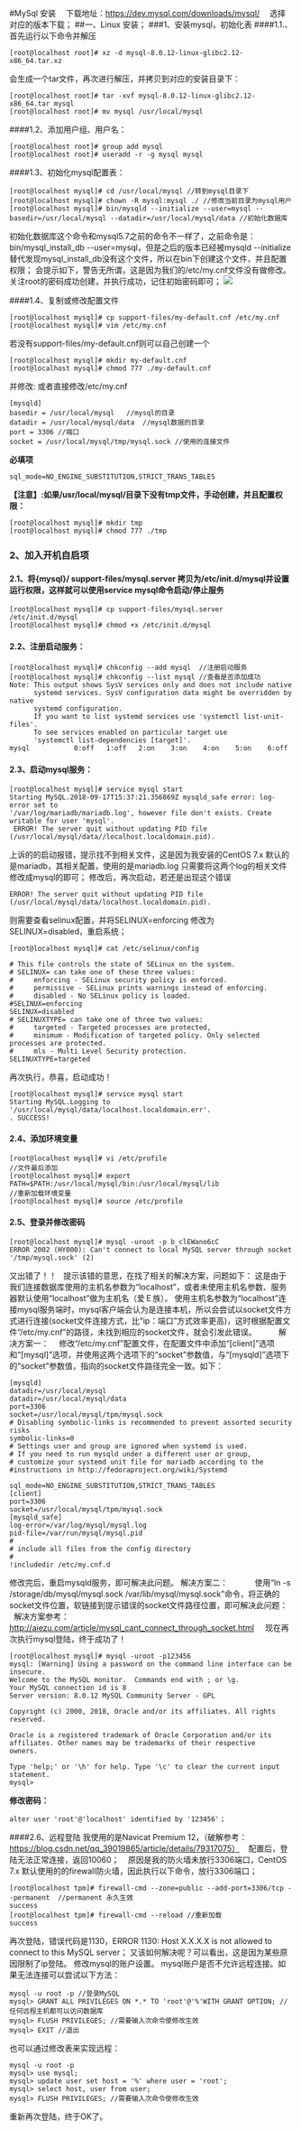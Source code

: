 #MySql 安装
&ensp;&#8194;下载地址：https://dev.mysql.com/downloads/mysql/
&ensp;&#8194;选择对应的版本下载；
##一、Linux 安装；
###1、安装mysql，初始化表
####1.1.、首先运行以下命令并解压
```shell{.line-numbers}
[root@localhost root]# xz -d mysql-8.0.12-linux-glibc2.12-x86_64.tar.xz
```
会生成一个tar文件，再次进行解压，并拷贝到对应的安装目录下：   
```shell{.line-numbers}
[root@localhost root]# tar -xvf mysql-8.0.12-linux-glibc2.12-x86_64.tar mysql
[root@localhost root]# mv mysql /usr/local/mysql
```
####1.2、添加用户组、用户名：    
```shell{.line-numbers}
[root@localhost root]# group add mysql
[root@localhost root]# useradd -r -g mysql mysql
```
####1.3、初始化mysql配置表：   
```shell{.line-numbers}
[root@localhost mysql]# cd /usr/local/mysql //转到mysql目录下
[root@localhost mysql]# chown -R mysql:mysql ./ //修改当前目录为mysql用户
[root@localhost mysql]# bin/mysqld --initialize --user=mysql --basedir=/usr/local/mysql --datadir=/usr/local/mysql/data //初始化数据库 
```
初始化数据库这个命令和mysql5.7之前的命令不一样了，之前命令是：bin/mysql_install_db --user=mysql，但是之后的版本已经被mysqld --initialize替代发现mysql_install_db没有这个文件，所以在bin下创建这个文件，并且配置权限；
会提示如下，警告无所谓，这是因为我们的/etc/my.cnf文件没有做修改。关注root的密码成功创建，并执行成功，记住初始密码即可；
![](resource/image/c8ade3b9-afee-4caa-b1ad-7800a6248476.png)

####1.4、复制或修改配置文件
```shell{.line-numbers}
[root@localhost mysql]# cp support-files/my-default.cnf /etc/my.cnf
[root@localhost mysql]# vim /etc/my.cnf
```
若没有support-files/my-default.cnf则可以自己创建一个
```shell{.line-numbers}
[root@localhost mysql]# mkdir my-default.cnf
[root@localhost mysql]# chmod 777 ./my-default.cnf
```
并修改: 或者直接修改/etc/my.cnf
```shell{.line-numbers}
[mysqld]
basedir = /usr/local/mysql   //mysql的目录
datadir = /usr/local/mysql/data  //mysql数据的目录
port = 3306 //端口
socket = /usr/local/mysql/tmp/mysql.sock //使用的连接文件
```
**必填项**
```shell{.line-numbers}
sql_mode=NO_ENGINE_SUBSTITUTION,STRICT_TRANS_TABLES
```
__【注意】:如果/usr/local/mysql/目录下没有tmp文件，手动创建，并且配置权限：__
```shell{.line-numbers}
[root@localhost mysql]# mkdir tmp
[root@localhost mysql]# chmod 777 ./tmp
```
### 2、加入开机自启项
#### 2.1、将{mysql}/ support-files/mysql.server 拷贝为/etc/init.d/mysql并设置运行权限，这样就可以使用service mysql命令启动/停止服务
```shell{.line-numbers}
[root@localhost mysql]# cp support-files/mysql.server /etc/init.d/mysql
[root@localhost mysql]# chmod +x /etc/init.d/mysql
```
#### 2.2、注册启动服务：    
```shell{.line-numbers}
[root@localhost mysql]# chkconfig --add mysql  //注册启动服务
[root@localhost mysql]# chkconfig --list mysql //查看是否添加成功
Note: This output shows SysV services only and does not include native
      systemd services. SysV configuration data might be overridden by native
      systemd configuration.
      If you want to list systemd services use 'systemctl list-unit-files'.
      To see services enabled on particular target use
      'systemctl list-dependencies [target]'.
mysql           0:off   1:off   2:on    3:on    4:on    5:on    6:off
```
#### 2.3、启动mysql服务：

```shell{.line-numbers}
[root@localhost mysql]# service mysql start
Starting MySQL.2018-09-17T15:37:21.356869Z mysqld_safe error: log-error set to 
'/var/log/mariadb/mariadb.log', however file don't exists. Create writable for user 'mysql'.
 ERROR! The server quit without updating PID file (/usr/local/mysql/data//localhost.localdomain.pid). 
 ```

上诉的的启动报错，提示找不到相关文件，这是因为我安装的CentOS 7.x 默认的是mariadb，其相关配置，使用的是mariadb.log
只需要将这两个log的相关文件修改成mysql的即可；
修改后，再次启动，若还是出现这个错误

```shell{.line-numbers}
ERROR! The server quit without updating PID file (/usr/local/mysql/data/localhost.localdomain.pid).
```

则需要查看selinux配置，并将SELINUX=enforcing 修改为 SELINUX=disabled，重启系统；

 ```shell
[root@localhost mysql]# cat /etc/selinux/config

# This file controls the state of SELinux on the system.
# SELINUX= can take one of these three values:
#     enforcing - SELinux security policy is enforced.
#     permissive - SELinux prints warnings instead of enforcing.
#     disabled - No SELinux policy is loaded.
#SELINUX=enforcing
SELINUX=disabled 
# SELINUXTYPE= can take one of three two values:
#     targeted - Targeted processes are protected,
#     minimum - Modification of targeted policy. Only selected processes are protected. 
#     mls - Multi Level Security protection.
SELINUXTYPE=targeted 
``` 
再次执行，恭喜，启动成功！
 ```shell{.line-numbers} 
[root@localhost mysql]# service mysql start
Starting MySQL.Logging to '/usr/local/mysql/data/localhost.localdomain.err'.
. SUCCESS! 
 ``` 
#### 2.4、添加环境变量
```shell{.line-numbers}
[root@localhost mysql]# vi /etc/profile
//文件最后添加
[root@localhost mysql]# export PATH=$PATH:/usr/local/mysql/bin:/usr/local/mysql/lib
//重新加载环境变量
[root@localhost mysql]# source /etc/profile
```

#### 2.5、登录并修改密码

```shell{.line-numbers}
[root@localhost mysql]# mysql -uroot -p b_clEWano6cC
ERROR 2002 (HY000): Can't connect to local MySQL server through socket '/tmp/mysql.sock' (2)
```

又出错了！！   提示该错的意思，在找了相关的解决方案，问题如下：
这是由于我们连接数据库使用的主机名参数为“localhost”，或者未使用主机名参数、服务器默认使用“localhost”做为主机名（爱Ｅ族）。 使用主机名参数为“localhost”连接mysql服务端时，mysql客户端会认为是连接本机，所以会尝试以socket文件方式进行连接(socket文件连接方式，比“ip：端口”方式效率更高)，这时根据配置文件“/etc/my.cnf”的路径，未找到相应的socket文件，就会引发此错误。
        
解决方案一：　
    修改“/etc/my.cnf”配置文件，在配置文件中添加“[client]”选项和“[mysql]”选项，并使用这两个选项下的“socket”参数值，与“[mysqld]”选项下的“socket”参数值，指向的socket文件路径完全一致。如下：

```shell{.line-numbers}
[mysqld]
datadir=/usr/local/mysql
datadir=/usr/local/mysql/data
port=3306
socket=/usr/local/mysql/tpm/mysql.sock
# Disabling symbolic-links is recommended to prevent assorted security risks
symbolic-links=0
# Settings user and group are ignored when systemd is used.
# If you need to run mysqld under a different user or group,
# customize your systemd unit file for mariadb according to the
#instructions in http://fedoraproject.org/wiki/Systemd

sql_mode=NO_ENGINE_SUBSTITUTION,STRICT_TRANS_TABLES
[client]
port=3306
socket=/usr/local/mysql/tpm/mysql.sock
[mysqld_safe]
log-error=/var/log/mysql/mysql.log
pid-file=/var/run/mysql/mysql.pid
#
# include all files from the config directory
#
!includedir /etc/my.cnf.d
``` 

修改完后，重启mysqld服务，即可解决此问题。
解决方案二：　　
    使用“ln -s /storage/db/mysql/mysql.sock /var/lib/mysql/mysql.sock”命令，将正确的socket文件位置，软链接到提示错误的socket文件路径位置，即可解决此问题：
    解决方案参考：http://aiezu.com/article/mysql_cant_connect_through_socket.html
    现在再次执行mysql登陆，终于成功了！

```shell{.line-numbers}
[root@localhost mysql]# mysql -uroot -p123456
mysql: [Warning] Using a password on the command line interface can be insecure.
Welcome to the MySQL monitor.  Commands end with ; or \g.
Your MySQL connection id is 8
Server version: 8.0.12 MySQL Community Server - GPL
​
Copyright (c) 2000, 2018, Oracle and/or its affiliates. All rights reserved.
​
Oracle is a registered trademark of Oracle Corporation and/or its
affiliates. Other names may be trademarks of their respective
owners.

Type 'help;' or '\h' for help. Type '\c' to clear the current input statement.
mysql> 
```

**修改密码：**
```shell{.line-numbers}
alter user 'root'@'localhost' identified by '123456'；
```
####2.6、远程登陆
   我使用的是Navicat Premium 12，（破解参考：https://blog.csdn.net/qq_39019865/article/details/79317075）
   配置后，登陆无法正常连接，返回10060；
   原因是我的防火墙未放行3306端口，CentOS 7.x 默认使用的的firewall防火墙，因此执行以下命令，放行3306端口；  
```shell{.line-numbers} 
[root@localhost tpm]# firewall-cmd --zone=public --add-port=3306/tcp --permanent  //permanent 永久生效
success
[root@localhost tpm]# firewall-cmd --reload //重新加载
success
```
再次登陆，错误代码是1130，ERROR 1130: Host X.X.X.X is not allowed to connect to this MySQL server；
又该如何解决呢？可以看出，这是因为某些原因限制了ip登陆。
修改mysql的账户设置。
mysql账户是否不允许远程连接。如果无法连接可以尝试以下方法：
```shell{.line-numbers}
mysql -u root -p //登录MySQL
mysql> GRANT ALL PRIVILEGES ON *.* TO 'root'@'%'WITH GRANT OPTION; //任何远程主机都可以访问数据库
mysql> FLUSH PRIVILEGES; //需要输入次命令使修改生效
mysql> EXIT //退出
```
也可以通过修改表来实现远程：
```shell{.line-numbers}
mysql -u root -p
mysql> use mysql;
mysql> update user set host = '%' where user = 'root';
mysql> select host, user from user;
mysql> FLUSH PRIVILEGES; //需要输入次命令使修改生效
```
重新再次登陆，终于OK了。